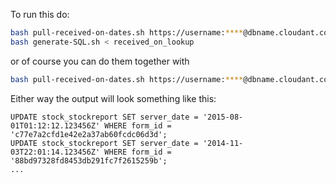 To run this do:

```bash
bash pull-received-on-dates.sh https://username:****@dbname.cloudant.com > received_on_lookup
bash generate-SQL.sh < received_on_lookup
```

or of course you can do them together with

```bash
bash pull-received-on-dates.sh https://username:****@dbname.cloudant.com | bash generate-SQL.sh
```

Either way the output will look something like this:

```
UPDATE stock_stockreport SET server_date = '2015-08-01T01:12:12.123456Z' WHERE form_id = 'c77e7a2cfd1e42e2a37ab60fcdc06d3d';
UPDATE stock_stockreport SET server_date = '2014-11-03T22:01:14.123456Z' WHERE form_id = '88bd97328fd8453db291fc7f2615259b';
...
```
